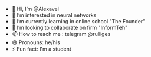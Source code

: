 - 👋 Hi, I’m @Alexavel
- 👀 I’m interested in neural networks
- 🌱 I’m currently learning in online school "The Founder"
- 💞️ I’m looking to collaborate on firm "InformTeh"
- 📫 How to reach me : telegram @rulliges
- 😄 Pronouns: he/his
- ⚡ Fun fact: I'm a student

